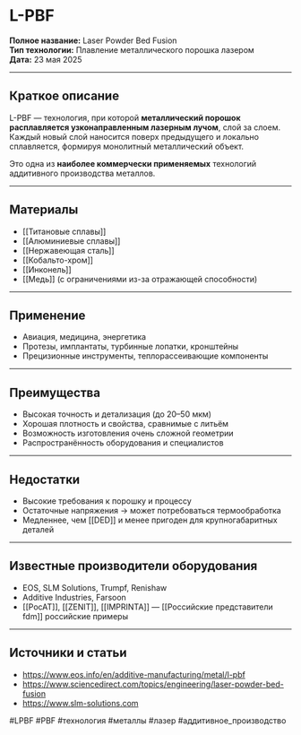 # L-PBF

**Полное название:** Laser Powder Bed Fusion  
**Тип технологии:** Плавление металлического порошка лазером  
**Дата:** 23 мая 2025

---

## Краткое описание
L-PBF — технология, при которой **металлический порошок расплавляется узконаправленным лазерным лучом**, слой за слоем. Каждый новый слой наносится поверх предыдущего и локально сплавляется, формируя монолитный металлический объект.

Это одна из **наиболее коммерчески применяемых** технологий аддитивного производства металлов.

---

## Материалы
- [[Титановые сплавы]]
- [[Алюминиевые сплавы]]
- [[Нержавеющая сталь]]
- [[Кобальто-хром]]
- [[Инконель]]
- [[Медь]] (с ограничениями из-за отражающей способности)

---

## Применение
- Авиация, медицина, энергетика
- Протезы, имплантаты, турбинные лопатки, кронштейны
- Прецизионные инструменты, теплорассеивающие компоненты

---

## Преимущества
- Высокая точность и детализация (до 20–50 мкм)
- Хорошая плотность и свойства, сравнимые с литьём
- Возможность изготовления очень сложной геометрии
- Распространённость оборудования и специалистов

---

## Недостатки
- Высокие требования к порошку и процессу
- Остаточные напряжения → может потребоваться термообработка
- Медленнее, чем [[DED]] и менее пригоден для крупногабаритных деталей

---

## Известные производители оборудования
- EOS, SLM Solutions, Trumpf, Renishaw
- Additive Industries, Farsoon
- [[РосАТ]], [[ZENIT]], [[IMPRINTA]] — [[Российские представители fdm]] российские примеры

---

## Источники и статьи
- https://www.eos.info/en/additive-manufacturing/metal/l-pbf
- https://www.sciencedirect.com/topics/engineering/laser-powder-bed-fusion
- https://www.slm-solutions.com

#LPBF #PBF #технология #металлы #лазер #аддитивное_производство